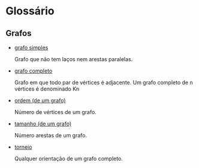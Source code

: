 # Glossário

## Grafos

* [grafo simples](#gsimples)

  Grafo que não tem laços nem arestas paralelas.

* [grafo completo](#gcompleto)

  Grafo em que todo par de vértices é adjacente. Um grafo completo de n vértices é denominado Kn

* [ordem (de um grafo)](#odeg)

  Número de vértices de um grafo.
 
* [tamanho (de um grafo)](#tdeg)
  
  Número arestas de um grafo.
  
* [torneio](#torneio)
  
  Qualquer orientação de um grafo completo.

